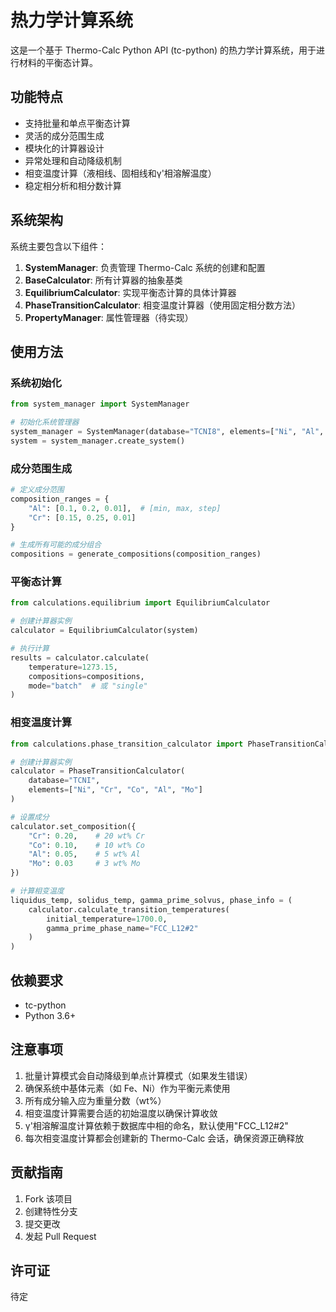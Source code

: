 # 热力学计算系统

这是一个基于 Thermo-Calc Python API (tc-python) 的热力学计算系统，用于进行材料的平衡态计算。

## 功能特点

- 支持批量和单点平衡态计算
- 灵活的成分范围生成
- 模块化的计算器设计
- 异常处理和自动降级机制
- 相变温度计算（液相线、固相线和γ'相溶解温度）
- 稳定相分析和相分数计算

## 系统架构

系统主要包含以下组件：

1. **SystemManager**: 负责管理 Thermo-Calc 系统的创建和配置
2. **BaseCalculator**: 所有计算器的抽象基类
3. **EquilibriumCalculator**: 实现平衡态计算的具体计算器
4. **PhaseTransitionCalculator**: 相变温度计算器（使用固定相分数方法）
5. **PropertyManager**: 属性管理器（待实现）

## 使用方法

### 系统初始化

```python
from system_manager import SystemManager

# 初始化系统管理器
system_manager = SystemManager(database="TCNI8", elements=["Ni", "Al", "Cr"])
system = system_manager.create_system()
```

### 成分范围生成

```python
# 定义成分范围
composition_ranges = {
    "Al": [0.1, 0.2, 0.01],  # [min, max, step]
    "Cr": [0.15, 0.25, 0.01]
}

# 生成所有可能的成分组合
compositions = generate_compositions(composition_ranges)
```

### 平衡态计算

```python
from calculations.equilibrium import EquilibriumCalculator

# 创建计算器实例
calculator = EquilibriumCalculator(system)

# 执行计算
results = calculator.calculate(
    temperature=1273.15,
    compositions=compositions,
    mode="batch"  # 或 "single"
)
```

### 相变温度计算

```python
from calculations.phase_transition_calculator import PhaseTransitionCalculator

# 创建计算器实例
calculator = PhaseTransitionCalculator(
    database="TCNI",
    elements=["Ni", "Cr", "Co", "Al", "Mo"]
)

# 设置成分
calculator.set_composition({
    "Cr": 0.20,    # 20 wt% Cr
    "Co": 0.10,    # 10 wt% Co
    "Al": 0.05,    # 5 wt% Al
    "Mo": 0.03     # 3 wt% Mo
})

# 计算相变温度
liquidus_temp, solidus_temp, gamma_prime_solvus, phase_info = (
    calculator.calculate_transition_temperatures(
        initial_temperature=1700.0,
        gamma_prime_phase_name="FCC_L12#2"
    )
)
```

## 依赖要求

- tc-python
- Python 3.6+

## 注意事项

1. 批量计算模式会自动降级到单点计算模式（如果发生错误）
2. 确保系统中基体元素（如 Fe、Ni）作为平衡元素使用
3. 所有成分输入应为重量分数（wt%）
4. 相变温度计算需要合适的初始温度以确保计算收敛
5. γ'相溶解温度计算依赖于数据库中相的命名，默认使用"FCC_L12#2"
6. 每次相变温度计算都会创建新的 Thermo-Calc 会话，确保资源正确释放

## 贡献指南

1. Fork 该项目
2. 创建特性分支
3. 提交更改
4. 发起 Pull Request

## 许可证

待定
